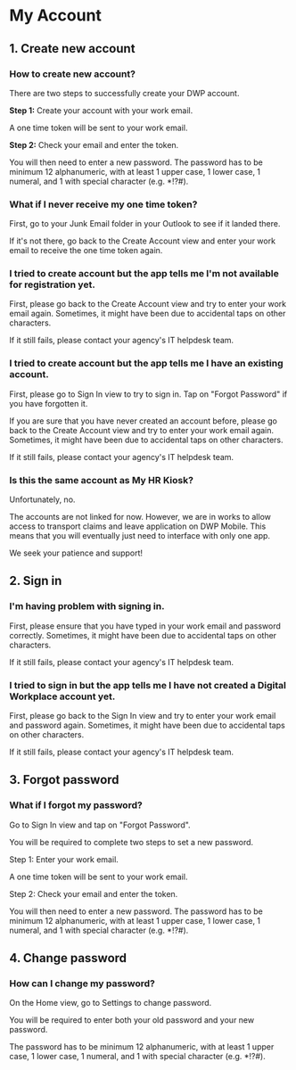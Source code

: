 # My Account

## 1. Create new account
### How to create new account?
There are two steps to successfully create your DWP account.

**Step 1:**
Create your account with your work email.

A one time token will be sent to your work email. 

**Step 2:**
Check your email and enter the token. 

You will then need to enter a new password. The password has to be minimum 12 alphanumeric, with at least 1 upper case, 1 lower case, 1 numeral, and 1 with special character (e.g. *!?#).

### What if I never receive my one time token?
First, go to your Junk Email folder in your Outlook to see if it landed there.

If it's not there, go back to the Create Account view and enter your work email to receive the one time token again.

### I tried to create account but the app tells me I'm not available for registration yet.
First, please go back to the Create Account view and try to enter your work email again. Sometimes, it might have been due to accidental taps on other characters.

If it still fails, please contact your agency's IT helpdesk team.

### I tried to create account but the app tells me I have an existing account.
First, please go to Sign In view to try to sign in. Tap on "Forgot Password" if you have forgotten it.

If you are sure that you have never created an account before, please go back to the Create Account view and try to enter your work email again. Sometimes, it might have been due to accidental taps on other characters.

If it still fails, please contact your agency's IT helpdesk team.

### Is this the same account as My HR Kiosk?
Unfortunately, no.

The accounts are not linked for now. However, we are in works to allow access to transport claims and leave application on DWP Mobile. This means that you will eventually just need to interface with only one app.

We seek your patience and support!

## 2. Sign in

### I'm having problem with signing in.
First, please ensure that you have typed in your work email and password correctly. Sometimes, it might have been due to accidental taps on other characters.

If it still fails, please contact your agency's IT helpdesk team.

### I tried to sign in but the app tells me I have not created a Digital Workplace account yet.
First, please go back to the Sign In view and try to enter your work email and password again. Sometimes, it might have been due to accidental taps on other characters.

If it still fails, please contact your agency's IT helpdesk team.

## 3. Forgot password
### What if I forgot my password?
Go to Sign In view and tap on "Forgot Password".

You will be required to complete two steps to set a new password.

Step 1:
Enter your work email.

A one time token will be sent to your work email. 

Step 2:
Check your email and enter the token. 

You will then need to enter a new password. The password has to be minimum 12 alphanumeric, with at least 1 upper case, 1 lower case, 1 numeral, and 1 with special character (e.g. *!?#).


## 4. Change password
### How can I change my password?
On the Home view, go to Settings to change password.

You will be required to enter both your old password and your new password.

The password has to be minimum 12 alphanumeric, with at least 1 upper case, 1 lower case, 1 numeral, and 1 with special character (e.g. *!?#).
